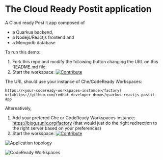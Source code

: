 # The Cloud Ready Postit application
A Cloud ready Post it app composed of
- a Quarkus backend,
- a Nodejs/Reactjs frontend and
- a Mongodb database


To run this demo:
1. Fork this repo and modify the following button changing the URL on this README.md file:
2. Start the workspace: [![Contribute](factory-contribute.svg)](https://blog.sunix.org/factory?url=https://github.com/redhat-developer-demos/quarkus-reactjs-postit-app)

The URL should use your instance of Che/CodeReady Workspaces:

```
https://<your-codeready-workspaces-instance>/factory?url=https://github.com/redhat-developer-demos/quarkus-reactjs-postit-app
```

Alternatively,
1. Add your prefered Che or CodeReady Workspaces instance: https://blog.sunix.org/factory (that would just do the right redirection to the right server based on your preferences)
2. Start the workspace: [![Contribute](factory-contribute.svg)](https://codeready-openshift-workspaces.apps.rosa-126e.soqt.p1.openshiftapps.com/factory?url=https://github.com/redhat-developer-demos/quarkus-reactjs-postit-app)

![Application topology](topology.png "Application Topology")

![CodeReady Workspaces](codeready-workspaces-preview.png "CodeReady Workspaces")
